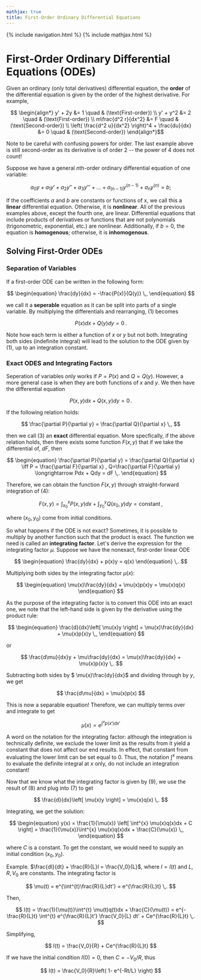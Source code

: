```yaml
---
mathjax: true
title: First-Order Ordinary Differential Equations
---
```

{% include navigation.html %}
{% include mathjax.html %}

# First-Order Ordinary Differential Equations (ODEs)

Given an ordinary (only total derivatives) differential equation, the **order** of the differential equation is given by the order of the highest derivative. For example,

$$ \begin{align*} y' + 2y &= 1 \quad & (\text{First-order}) \\
y' + y^2 &= 2 \quad & (\text{First-order}) \\
m\frac{d^2 r}{dx^2} &= F \quad & (\text{Second-order}) \\
\left( \frac{d^2 u}{dx^2} \right)^4 + \frac{du}{dx} &= 0 \quad & (\text{Second-order}) \end{align*}$$

Note to be careful with confusing powers for order. The last example above is still second-order as its derivative is of order 2 -- the power of 4 does not count! 

Suppose we have a general $n$th-order ordinary differential equation of one variable:

$$ a_0 y + a_1 y' + a_2 y'' + a_3 y''' + \dots + a_{(n-1)}y^{(n-1)} + a_{n}y^{(n)} = b; $$

If the coefficients $a$ and $b$ are constants or functions of x, we call this a **linear** differential equation. Otherwise, it is **nonlinear**. All of the previous examples above, except the fourth one, are linear. Differential equations that include products of derivatives or functions that are not polynomials (trigonometric, exponential, etc.) are nonlinear. Additionally, if $b=0$, the equation is **homogenous**; otherwise, it is **inhomogenous**.

## Solving First-Order ODEs

### Separation of Variables

If a first-order ODE can be written in the following form:

$$ \begin{equation} \frac{dy}{dx} = -\frac{P(x)}{Q(y)} \,, \end{equation}  $$

we call it a **seperable** equation as it can be split into parts of a single variable. By multiplying the differentials and rearranging, (1) becomes

$$ \begin{equation} P(x)dx + Q(y)dy = 0 \,. \end{equation} $$

Note how each term is either a function of $x$ or $y$ but not both. Integrating both sides (indefinite integral) will lead to the solution to the ODE given by (1), up to an integration constant.

### Exact ODES and Integrating Factors

Seperation of variables only works if $P=P(x)$ and $Q=Q(y)$. However, a more general case is when they are both functions of $x$ and $y$. We then have the differential equation

$$ \begin{equation} P(x,y)dx + Q(x,y)dy = 0 \,. \end{equation} $$

If the following relation holds:

$$ \frac{\partial P}{\partial y} = \frac{\partial Q}{\partial x} \,, $$

then we call (3) an **exact** differential equation. More specfically, if the above relation holds, then there exists some function $F(x,y)$ that if we take the differential of, $dF$, then

$$ \begin{equation} \frac{\partial P}{\partial y} = \frac{\partial Q}{\partial x} \iff P = \frac{\partial F}{\partial x} , Q=\frac{\partial F}{\partial y} \longrightarrow Pdx + Qdy = dF \,.  \end{equation} $$

Therefore, we can obtain the function $F(x,y)$ through straight-forward integration of (4):

$$ \begin{equation} F(x,y) = \int_{x_0}^{x} P(x,y)dx + \int_{y_0}^{y} Q(x_0 ,y)dy = \text{constant} \,, \end{equation} $$

where $(x_0 , y_0)$ come from initial conditions.

So what happens if the ODE is not exact? Sometimes, it is possible to multiply by another function such that the product is exact. The function we need is called an **integrating factor**. Let's derive the expression for the integrating factor $\mu$. Suppose we have the nonexact, first-order linear ODE

$$ \begin{equation} \frac{dy}{dx} + p(x)y = q(x) \end{equation} \,. $$

Multiplying both sides by the integrating factor $\mu(x)$:

$$ \begin{equation} \mu(x)\frac{dy}{dx} + \mu(x)p(x)y = \mu(x)q(x) \end{equation} $$

As the purpose of the integrating factor is to convert this ODE into an exact one, we note that the left-hand side is given by the derivative using the product rule:

$$ \begin{equation} \frac{d}{dx}\left[ \mu(x)y \right] = \mu(x)\frac{dy}{dx} + \mu(x)p(x)y \,,  \end{equation} $$

or 

$$ \frac{d\mu}{dx}y + \mu\frac{dy}{dx} = \mu(x)\frac{dy}{dx} + \mu(x)p(x)y \,. $$

Subtracting both sides by $ \mu(x)\frac{dy}{dx}$ and dividing through by $y$, we get

$$ \frac{d\mu}{dx} = \mu(x)p(x) $$

This is now a separable equation! Therefore, we can multiply terms over and integrate to get

$$ \begin{equation} \mu(x) =  e^{\int^{x}p(x')dx' } \end{equation} $$

A word on the notation for the integrating factor: although the integration is technically definite, we exclude the lower limit as the results from it yield a constant that does not affect our end results. In effect, that constant from evaluating the lower limit can be set equal to 0. Thus, the notation $\int^{x}$ means to evaluate the definite integral at $x$ only, do not include an integration constant!

Now that we know what the integrating factor is given by (9), we use the result of (8) and plug into (7) to get

$$ \frac{d}{dx}\left[ \mu(x)y \right] = \mu(x)q(x) \,. $$

Integrating, we get the solution:

$$ \begin{equation} y(x) = \frac{1}{\mu(x)} \left[ \int^{x} \mu(x)q(x)dx + C \right] = \frac{1}{\mu(x)}\int^{x} \mu(x)q(x)dx + \frac{C}{\mu(x)} \,, \end{equation} $$

where $C$ is a constant. To get the constant, we would need to supply an initial condition $(x_0, y_0)$.

Example. $\frac{dI}{dt} + \frac{R}{L}I = \frac{V_0}{L}$, where $I=I(t)$ and $L,R, V_0$ are constants. The integrating factor is

$$ \mu(t) = e^{\int^{t}\frac{R}{L}dt'} = e^{\frac{R}{L}t} \,. $$

Then,

$$ I(t) = \frac{1}{\mu(t)}\int^{t} \mu(t)q(t)dx + \frac{C}{\mu(t)} = e^{-\frac{R}{L}t} \int^{t} e^{\frac{R}{L}t'} \frac{V_0}{L} dt' + Ce^{\frac{R}{L}t} \,. $$

Simplifying,

$$ I(t) = \frac{V_0}{R} + Ce^{\frac{R}{L}t} $$

If we have the initial condition $I(0)=0$, then $C=-V_0/R$, thus

$$ I(t) = \frac{V_0}{R}\left( 1- e^{-Rt/L} \right) $$
